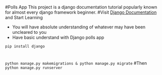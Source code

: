 #Polls App
This project is a django documentation tutorial popularly known for almost every django framework beginner.
#Visit [Django Documentation](https://docs.djangoproject.com/en/2.1/topics/auth/default/#django.contrib.auth.forms.UserCreationForm) and Start Learning
* You will have absolute understanding of whatever may have been uncleared to you
* Have basic understand with Django polls app

`pip install django`
#
`python manage.py makemigrations & python manage.py migrate`
#Then 
`python manage.py runserver`

